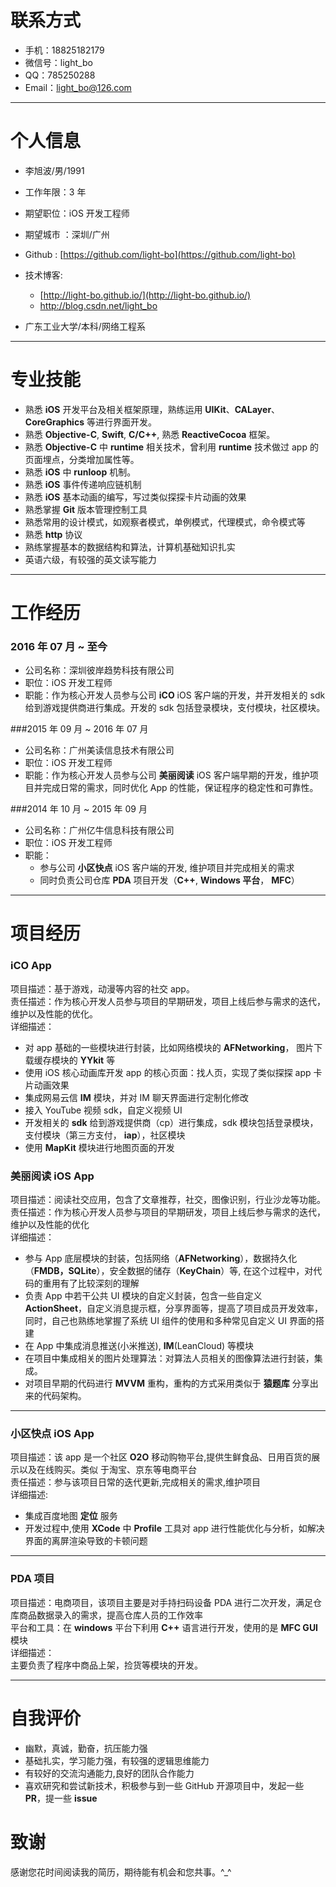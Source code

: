 # 联系方式

- 手机：18825182179 
- 微信号：light_bo
- QQ：785250288
- Email：light_bo@126.com


---

# 个人信息

 - 李旭波/男/1991
 - 工作年限：3 年
 - 期望职位：iOS 开发工程师
 - 期望城市 ：深圳/广州
 - Github : [https://github.com/light-bo](https://github.com/light-bo) 
 - 技术博客: 
   - [http://light-bo.github.io/](http://light-bo.github.io/)  
   - [http://blog.csdn.net/light_bo ](http://blog.csdn.net/light_bo)

 - 广东工业大学/本科/网络工程系

 
---

# 专业技能

- 熟悉 **iOS** 开发平台及相关框架原理，熟练运用 **UIKit**、**CALayer**、**CoreGraphics** 等进行界面开发。
- 熟悉 **Objective-C**, **Swift**, **C/C++**, 熟悉 **ReactiveCocoa** 框架。
- 熟悉 **Objective-C** 中 **runtime** 相关技术，曾利用 **runtime** 技术做过 app 的页面埋点，分类增加属性等。
- 熟悉 **iOS** 中 **runloop** 机制。
- 熟悉 **iOS** 事件传递响应链机制
- 熟悉 **iOS** 基本动画的编写，写过类似探探卡片动画的效果
- 熟悉掌握 **Git** 版本管理控制工具
- 熟悉常用的设计模式，如观察者模式，单例模式，代理模式，命令模式等
- 熟悉 **http** 协议
- 熟练掌握基本的数据结构和算法，计算机基础知识扎实
- 英语六级，有较强的英文读写能力

---


# 工作经历
### 2016 年 07 月 ~ 至今
- 公司名称：深圳彼岸趋势科技有限公司
- 职位：iOS 开发工程师
- 职能：作为核心开发人员参与公司 **iCO** iOS 客户端的开发，并开发相关的 sdk 给到游戏提供商进行集成。开发的 sdk 包括登录模块，支付模块，社区模块。

###2015 年 09 月 ~ 2016 年 07 月
- 公司名称：广州美读信息技术有限公司
- 职位：iOS 开发工程师
- 职能：作为核心开发人员参与公司 **美丽阅读** iOS 客户端早期的开发，维护项目并完成日常的需求，同时优化 App 的性能，保证程序的稳定性和可靠性。

###2014 年 10 月  ~  2015 年 09 月
- 公司名称：广州亿牛信息科技有限公司  
- 职位：iOS 开发工程师  
- 职能：  
  -  参与公司 **小区快点** iOS 客户端的开发, 维护项目并完成相关的需求
  -  同时负责公司仓库 **PDA** 项目开发（**C++**, **Windows 平台**， **MFC**）

---

# 项目经历
### iCO App
项目描述：基于游戏，动漫等内容的社交 app。  
责任描述：作为核心开发人员参与项目的早期研发，项目上线后参与需求的迭代，维护以及性能的优化。   
详细描述：  

- 对 app 基础的一些模块进行封装，比如网络模块的 **AFNetworking**， 图片下载缓存模块的 **YYkit** 等  
- 使用 iOS 核心动画库开发 app 的核心页面：找人页，实现了类似探探 app 卡片动画效果
- 集成网易云信 **IM** 模块，并对 IM 聊天界面进行定制化修改
- 接入 YouTube 视频 sdk，自定义视频 UI
- 开发相关的 **sdk** 给到游戏提供商（cp）进行集成，sdk 模块包括登录模块，支付模块（第三方支付， **iap**），社区模块
- 使用 **MapKit** 模块进行地图页面的开发



### 美丽阅读 iOS App
项目描述：阅读社交应用，包含了文章推荐，社交，图像识别，行业沙龙等功能。  
责任描述：作为核心开发人员参与项目的早期研发，项目上线后参与需求的迭代，维护以及性能的优化  
详细描述：

- 参与 App 底层模块的封装，包括网络（**AFNetworking**），数据持久化（**FMDB，SQLite**），安全数据的储存（**KeyChain**）等, 在这个过程中，对代码的重用有了比较深刻的理解
- 负责 App 中若干公共 UI 模块的自定义封装，包含一些自定义 **ActionSheet**，自定义消息提示框，分享界面等，提高了项目成员开发效率，同时，自己也熟练地掌握了系统 UI 组件的使用和多种常见自定义 UI 界面的搭建
- 在 App 中集成消息推送(小米推送),  **IM**(LeanCloud) 等模块
- 在项目中集成相关的图片处理算法：对算法人员相关的图像算法进行封装，集成。
- 对项目早期的代码进行 **MVVM** 重构，重构的方式采用类似于 **猿题库** 分享出来的代码架构。

----
### 小区快点 iOS App  
项目描述：该 app 是一个社区 **O2O** 移动购物平台,提供生鲜食品、日用百货的展示以及在线购买。类似 于淘宝、京东等电商平台  
责任描述：参与该项目日常的迭代更新,完成相关的需求,维护项目    
详细描述:  

- 集成百度地图 **定位** 服务
- 开发过程中,使用 **XCode** 中 **Profile** 工具对 app 进行性能优化与分析，如解决界面的离屏渲染导致的卡顿问题

---
### PDA 项目  
项目描述：电商项目，该项目主要是对手持扫码设备 PDA 进行二次开发，满足仓库商品数据录入的需求，提高仓库人员的工作效率  
平台和工具：在 **windows** 平台下利用 **C++** 语言进行开发，使用的是 **MFC GUI** 模块  
详细描述：  
主要负责了程序中商品上架，捡货等模块的开发。

---


# 自我评价

- 幽默，真诚，勤奋，抗压能力强
- 基础扎实，学习能力强，有较强的逻辑思维能力
- 有较好的交流沟通能力,良好的团队合作能力
- 喜欢研究和尝试新技术，积极参与到一些 GitHub 开源项目中，发起一些 **PR**，提一些 **issue**


# 致谢
感谢您花时间阅读我的简历，期待能有机会和您共事。^_^